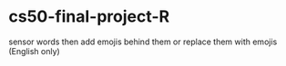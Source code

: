 # cs50-final-project-R
sensor words then add emojis behind them or replace them with emojis (English only)
